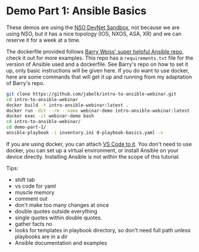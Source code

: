 # Demo Part 1: Ansible Basics

These demos are using the [NSO DevNet Sandbox](https://devnetsandbox.cisco.com/RM/Diagram/Index/43244b33-7af5-4e6b-9b48-58cadf3d2d24?diagramType=Topology), not because we are using NSO, but it has a nice topology (IOS, NXOS, ASA, XR) and we can reserve it for a week at a time.


The dockerfile provided follows [Barry Weiss' super helpful Ansible repo](https://github.com/barweiss45/Ansible-IOSXE-Always-On-Demo), check it out for more examples. This repo has a `requirements.txt` file for the version of Ansible used and a dockerfile. See Barry's repo on how to set it up, only basic instructions will be given here. If you do want to use docker, here are some commands that will get it up and running from my adaptation of Barry's repo.


```bash
git clone https://github.com/jabelk/intro-to-ansible-webinar.git
cd intro-to-ansible-webinar
docker build -t intro-ansible-webinar:latest .
docker run -dit --rm --name webinar-demo intro-ansible-webinar:latest
docker exec -it webinar-demo bash
cd intro-to-ansible-webinar/
cd demo-part-1/
ansible-playbook -i inventory.ini 0-playbook-basics.yaml -v
```

If you are using docker, you can attach [VS Code to it](https://code.visualstudio.com/docs/remote/attach-container). You don't need to use docker, you can set up a virtual environment, or install Ansible on your device directly. Installing Ansible is not within the scope of this tutorial.

Tips:

- shift tab
- vs code for yaml
- muscle memory
- comment out
- don't make too many changes at once
- double quotes outside everything
- single quotes within double quotes.
- gather facts no
- looks for templates in playbook directory, so don't need full path unless playbooks are in a dir
- Ansible documentation and examples